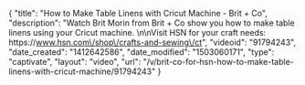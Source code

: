 {
    "title": "How to Make Table Linens with Cricut Machine - Brit + Co",
    "description": "Watch Brit Morin from Brit + Co show you how to make table linens using your Cricut machine. \n\nVisit HSN for your craft needs: https:\/\/www.hsn.com\/shop\/crafts-and-sewing\/ct",
    "videoid": "91794243",
    "date_created": "1412642586",
    "date_modified": "1503060171",
    "type": "captivate",
    "layout": "video",
    "url": "\/v\/brit-co-for-hsn-how-to-make-table-linens-with-cricut-machine\/91794243"
}